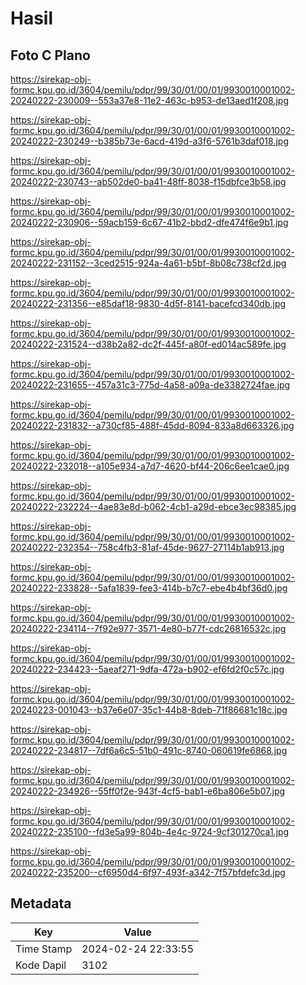 # Hasil

## Foto C Plano

https://sirekap-obj-formc.kpu.go.id/3604/pemilu/pdpr/99/30/01/00/01/9930010001002-20240222-230009--553a37e8-11e2-463c-b953-de13aed1f208.jpg

https://sirekap-obj-formc.kpu.go.id/3604/pemilu/pdpr/99/30/01/00/01/9930010001002-20240222-230249--b385b73e-6acd-419d-a3f6-5761b3daf018.jpg

https://sirekap-obj-formc.kpu.go.id/3604/pemilu/pdpr/99/30/01/00/01/9930010001002-20240222-230743--ab502de0-ba41-48ff-8038-f15dbfce3b58.jpg

https://sirekap-obj-formc.kpu.go.id/3604/pemilu/pdpr/99/30/01/00/01/9930010001002-20240222-230906--59acb159-6c67-41b2-bbd2-dfe474f6e9b1.jpg

https://sirekap-obj-formc.kpu.go.id/3604/pemilu/pdpr/99/30/01/00/01/9930010001002-20240222-231152--3ced2515-924a-4a61-b5bf-8b08c738cf2d.jpg

https://sirekap-obj-formc.kpu.go.id/3604/pemilu/pdpr/99/30/01/00/01/9930010001002-20240222-231356--e85daf18-9830-4d5f-8141-bacefcd340db.jpg

https://sirekap-obj-formc.kpu.go.id/3604/pemilu/pdpr/99/30/01/00/01/9930010001002-20240222-231524--d38b2a82-dc2f-445f-a80f-ed014ac589fe.jpg

https://sirekap-obj-formc.kpu.go.id/3604/pemilu/pdpr/99/30/01/00/01/9930010001002-20240222-231655--457a31c3-775d-4a58-a09a-de3382724fae.jpg

https://sirekap-obj-formc.kpu.go.id/3604/pemilu/pdpr/99/30/01/00/01/9930010001002-20240222-231832--a730cf85-488f-45dd-8094-833a8d663326.jpg

https://sirekap-obj-formc.kpu.go.id/3604/pemilu/pdpr/99/30/01/00/01/9930010001002-20240222-232018--a105e934-a7d7-4620-bf44-206c6ee1cae0.jpg

https://sirekap-obj-formc.kpu.go.id/3604/pemilu/pdpr/99/30/01/00/01/9930010001002-20240222-232224--4ae83e8d-b062-4cb1-a29d-ebce3ec98385.jpg

https://sirekap-obj-formc.kpu.go.id/3604/pemilu/pdpr/99/30/01/00/01/9930010001002-20240222-232354--758c4fb3-81af-45de-9627-27114b1ab913.jpg

https://sirekap-obj-formc.kpu.go.id/3604/pemilu/pdpr/99/30/01/00/01/9930010001002-20240222-233828--5afa1839-fee3-414b-b7c7-ebe4b4bf36d0.jpg

https://sirekap-obj-formc.kpu.go.id/3604/pemilu/pdpr/99/30/01/00/01/9930010001002-20240222-234114--7f92e977-3571-4e80-b77f-cdc26816532c.jpg

https://sirekap-obj-formc.kpu.go.id/3604/pemilu/pdpr/99/30/01/00/01/9930010001002-20240222-234423--5aeaf271-9dfa-472a-b902-ef6fd2f0c57c.jpg

https://sirekap-obj-formc.kpu.go.id/3604/pemilu/pdpr/99/30/01/00/01/9930010001002-20240223-001043--b37e6e07-35c1-44b8-8deb-71f86681c18c.jpg

https://sirekap-obj-formc.kpu.go.id/3604/pemilu/pdpr/99/30/01/00/01/9930010001002-20240222-234817--7df6a6c5-51b0-491c-8740-060619fe6868.jpg

https://sirekap-obj-formc.kpu.go.id/3604/pemilu/pdpr/99/30/01/00/01/9930010001002-20240222-234926--55ff0f2e-943f-4cf5-bab1-e6ba806e5b07.jpg

https://sirekap-obj-formc.kpu.go.id/3604/pemilu/pdpr/99/30/01/00/01/9930010001002-20240222-235100--fd3e5a99-804b-4e4c-9724-9cf301270ca1.jpg

https://sirekap-obj-formc.kpu.go.id/3604/pemilu/pdpr/99/30/01/00/01/9930010001002-20240222-235200--cf6950d4-6f97-493f-a342-7f57bfdefc3d.jpg


## Metadata

| Key        | Value               |
| ---------- | ------------------- |
| Time Stamp | 2024-02-24 22:33:55 |
| Kode Dapil | 3102                |



